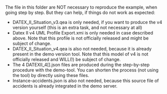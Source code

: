 The file in this folder are NOT necessary to reproduce the example, when going step by step.
But they can help, if things do not work as expected:
* DATEX_II_Situation_v3.qea is only needed, if you want to produce the v4 version yourself (this is an extra task, and not necessary at all)
* Datex II v4 UML Profile Export.xmi is only needed in case described above. Note that this profile is not officially released and might be subject of change.
* DATEX_II_Situation_v4.qea is also not needed, because it is already present in the demo version tool. Note that this model of v4 is not officially released and WILL(!) be subject of change.
* The 4 DATEXII_4[].json files are produced during the step-by-step procedure with the demo-tool. You can shorten the process (not using the tool) by directly using these files.
* Instance-accidents.json is also not needed, because this source file of accidents is already integrated in the demo server.

